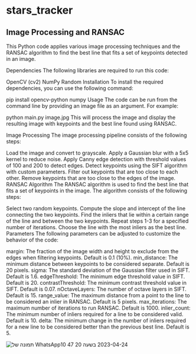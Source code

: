 # stars_tracker
## Image Processing and RANSAC
This Python code applies various image processing techniques and the RANSAC algorithm to find the best line that fits a set of keypoints detected in an image.

Dependencies
The following libraries are required to run this code:

OpenCV (cv2)
NumPy
Random
Installation
To install the required dependencies, you can use the following command:


pip install opencv-python numpy
Usage
The code can be run from the command line by providing an image file as an argument. For example:

python main.py image.jpg
This will process the image and display the resulting image with keypoints and the best line found using RANSAC.

Image Processing
The image processing pipeline consists of the following steps:

Load the image and convert to grayscale.
Apply a Gaussian blur with a 5x5 kernel to reduce noise.
Apply Canny edge detection with threshold values of 100 and 200 to detect edges.
Detect keypoints using the SIFT algorithm with custom parameters.
Filter out keypoints that are too close to each other.
Remove keypoints that are too close to the edges of the image.
RANSAC Algorithm
The RANSAC algorithm is used to find the best line that fits a set of keypoints in the image. The algorithm consists of the following steps:

Select two random keypoints.
Compute the slope and intercept of the line connecting the two keypoints.
Find the inliers that lie within a certain range of the line and between the two keypoints.
Repeat steps 1-3 for a specified number of iterations.
Choose the line with the most inliers as the best line.
Parameters
The following parameters can be adjusted to customize the behavior of the code:

margin: The fraction of the image width and height to exclude from the edges when filtering keypoints. Default is 0.1 (10%).
min_distance: The minimum distance between keypoints to be considered separate. Default is 20 pixels.
sigma: The standard deviation of the Gaussian filter used in SIFT. Default is 1.6.
edgeThreshold: The minimum edge threshold value in SIFT. Default is 20.
contrastThreshold: The minimum contrast threshold value in SIFT. Default is 0.07.
nOctaveLayers: The number of octave layers in SIFT. Default is 15.
range_value: The maximum distance from a point to the line to be considered an inlier in RANSAC. Default is 5 pixels.
max_iterations: The maximum number of iterations to run RANSAC. Default is 1000.
inlier_count: The minimum number of inliers required for a line to be considered valid. Default is 10.
delta: The minimum change in the number of inliers required for a new line to be considered better than the previous best line. Default is 5.

![תמונה של WhatsApp‏ 2023-04-24 בשעה 20 47 10](https://user-images.githubusercontent.com/92825016/234222731-9350952e-ddb5-4939-8554-19819b2f2cb0.jpg)
